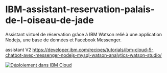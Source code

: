 # IBM-assistant-reservation-palais-de-l-oiseau-de-jade
Assistant virtuel de réservation grâce à IBM Watson relié à une application Nodejs, une base de données et Facebook Messenger.


assistant V2
https://developer.ibm.com/recipes/tutorials/ibm-cloud-5-chatbot-avec-messenger-nodejs-mysql-watson-analytics-watson-studio/

[![Déploiement dans IBM Cloud](https://cloud.ibm.com/devops/setup/deploy/button.png)](https://cloud.ibm.com/devops/setup/deploy?repository=https://github.com/cherryclass/IBM-poj&branch=master)
